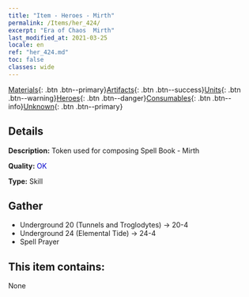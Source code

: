 ```yaml
---
title: "Item - Heroes - Mirth"
permalink: /Items/her_424/
excerpt: "Era of Chaos  Mirth"
last_modified_at: 2021-03-25
locale: en
ref: "her_424.md"
toc: false
classes: wide
---
```

 [Materials](/Items/){: .btn .btn--primary}[Artifacts](/Items/Artifacts/){: .btn .btn--success}[Units](/Items/Units/){: .btn .btn--warning}[Heroes](/Items/Heroes/){: .btn .btn--danger}[Consumables](/Items/Consumables/){: .btn .btn--info}[Unknown](/Items/Unknown/){: .btn .btn--primary}

## Details
 **Description:** Token used for composing Spell Book - Mirth

 **Quality:** <span style="color: #0000CD">OK</span>

 **Type:** Skill

## Gather

*    Underground 20 (Tunnels and Troglodytes) -> 20-4 
*    Underground 24 (Elemental Tide) -> 24-4 
*    Spell Prayer 

## This item contains:

  None

